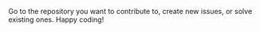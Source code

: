 Go to the repository you want to contribute to, create new issues, or solve existing ones.
Happy coding!

